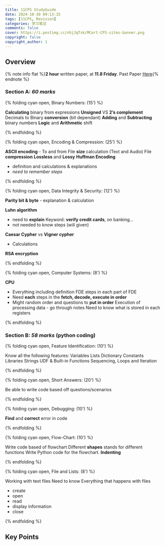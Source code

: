 ```yaml
---
title: 11CPS StudyGuide
date: 2024-10-30 09:13:15
tags: [11CPS, Revision]
categories: 学习笔记
comments: false
cover: https://i.postimg.cc/nhjJqTsk/MCert-CPS-sites-banner.png
copyright: false
copyright_author: 1
---
```


## Overview

{% note info flat %}**2 hour** written paper, at **11.8 Friday**. Past Paper [Here](https://docs.google.com/document/d/1MpjyMvrO1Nw8hCA0ZPG84lbrC1J5UWmMXPflfA7uWZ4){% endnote %}

### Section A: *60 marks*

{% folding cyan open, Binary Numbers: (15') %}

**Calculating** binary from expressions
**Unsigned** VS **2’s complement**
Decimals to Binary **conversion** (bit dependant) 
**Adding** and **Subtracting** binary numbers
**Logic** and **Arithmetic** shift

{% endfolding %}

{% folding cyan open, Encoding & Compression: (25') %}

**ASCII encoding** - To and from 
File **size** calculation (Text and Audio)
File **compression**
**Lossless** and **Lossy**
**Huffman Encoding**
- definition and calculations & explanations
- *need to remember steps*

{% endfolding %}

{% folding cyan open, Data Integrity & Security: (12') %}

**Parity bit & byte** - explanation & calculation

**Luhn algorithm**
- need to **explain** Keyword: **verify credit cards**, on banking...
- not needed to know steps (will given)

**Caesar Cypher** vs **Vigner cypher**
- Calculations

**RSA encryption**

{% endfolding %}

{% folding cyan open, Computer Systems: (8') %}

**CPU**
- Everything including definition
FDE steps in each part of FDE
- Need **each** steps in the **fetch, decode, execute in order**
- Might random order and questions to **put in order**
Execution of processing data - go through notes
Need to know what is stored in each registers

{% endfolding %}

### Section B: *58 marks* (python coding)

{% folding cyan open, Feature Identification: (10') %}

Know all the following features:
Variables 
Lists 
Dictionary 
Constants 
Libraries 
Strings
UDF & Built-in Functions 
Sequencing, Loops and Iteration

{% endfolding %}

{% folding cyan open, Short Answers: (20') %}

Be able to write code based off questions/scenarios 

{% endfolding %}

{% folding cyan open, Debugging: (10') %}

**Find** and **correct** error in code

{% endfolding %}

{% folding cyan open, Flow-Chart: (10') %}

Write code based of flowchart
Different **shapes** stands for different functions
Write Python code for the flowchart. **Indenting**

{% endfolding %}

{% folding cyan open, File and Lists: (8') %}

Working with text files
Need to know Everything that happens with files 
- create
- open
- read
- display information
- close

{% endfolding %}

## Key Points

